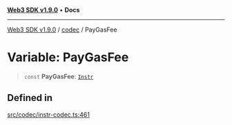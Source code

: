 [**Web3 SDK v1.9.0**](../../../README.md) • **Docs**

***

[Web3 SDK v1.9.0](../../../globals.md) / [codec](../README.md) / PayGasFee

# Variable: PayGasFee

> `const` **PayGasFee**: [`Instr`](../type-aliases/Instr.md)

## Defined in

[src/codec/instr-codec.ts:461](https://github.com/Mystic-Nayy/alephium-web3/blob/c1afd789a197ce5fe21f08c2965942090157c33d/packages/web3/src/codec/instr-codec.ts#L461)
